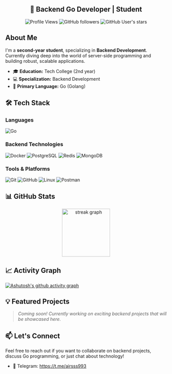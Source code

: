 <div align="center">
  <h2>🚀 Backend Go Developer | Student</h2>

![Profile Views](https://komarev.com/ghpvc/?username=airsss993&style=for-the-badge&color=brightgreen)
![GitHub followers](https://img.shields.io/github/followers/airsss993?style=for-the-badge&color=blue)
![GitHub User's stars](https://img.shields.io/github/stars/airsss993?style=for-the-badge&color=yellow)
</div>

## About Me

I'm a **second-year student**, specializing in **Backend Development**. Currently diving deep into the world of server-side programming and building robust, scalable applications.

- 🎓 **Education:** Tech College (2nd year)
- 💻 **Specialization:** Backend Development
- 🚀 **Primary Language:** Go (Golang)

## 🛠️ Tech Stack

### Languages
![Go](https://img.shields.io/badge/go-%2300ADD8.svg?style=for-the-badge&logo=go&logoColor=white)

### Backend Technologies
![Docker](https://img.shields.io/badge/docker-%230db7ed.svg?style=for-the-badge&logo=docker&logoColor=white)
![PostgreSQL](https://img.shields.io/badge/postgres-%23316192.svg?style=for-the-badge&logo=postgresql&logoColor=white)
![Redis](https://img.shields.io/badge/redis-%23DD0031.svg?style=for-the-badge&logo=redis&logoColor=white)
![MongoDB](https://img.shields.io/badge/MongoDB-%234ea94b.svg?style=for-the-badge&logo=mongodb&logoColor=white)

### Tools & Platforms
![Git](https://img.shields.io/badge/git-%23F05033.svg?style=for-the-badge&logo=git&logoColor=white)
![GitHub](https://img.shields.io/badge/github-%23121011.svg?style=for-the-badge&logo=github&logoColor=white)
![Linux](https://img.shields.io/badge/Linux-FCC624?style=for-the-badge&logo=linux&logoColor=black)
![Postman](https://img.shields.io/badge/Postman-FF6C37?style=for-the-badge&logo=postman&logoColor=white)



## 📊 GitHub Stats

<div align="center">
  <img src="https://streak-stats.demolab.com?user=airsss993&locale=en&mode=daily&theme=dracula&hide_border=false&border_radius=5" height="150" alt="streak graph" />
</div>

## 📈 Activity Graph
[![Ashutosh's github activity graph](https://github-readme-activity-graph.vercel.app/graph?username=airsss993&bg_color=0d1117&color=5bcdec&line=5bcdec&point=ffffff&area=true&hide_border=true)](https://github.com/ashutosh00710/github-readme-activity-graph)

## 💡 Featured Projects

> *Coming soon! Currently working on exciting backend projects that will be showcased here.*

## 📫 Let's Connect

Feel free to reach out if you want to collaborate on backend projects, discuss Go programming, or just chat about technology!

- 💬 Telegram: https://t.me/airsss993
